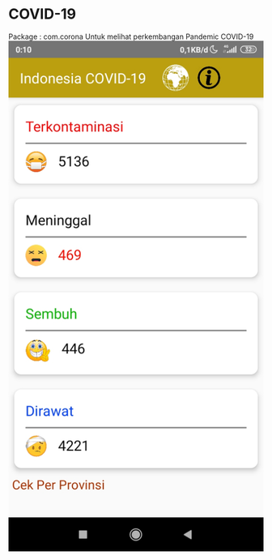 # COVID-19
Package : com.corona
Untuk melihat perkembangan Pandemic COVID-19
![alt text](https://raw.githubusercontent.com/rickyricko302/COVID-19/master/Screenshot_2020-04-16-00-10-27-836_com.corona.jpg)
